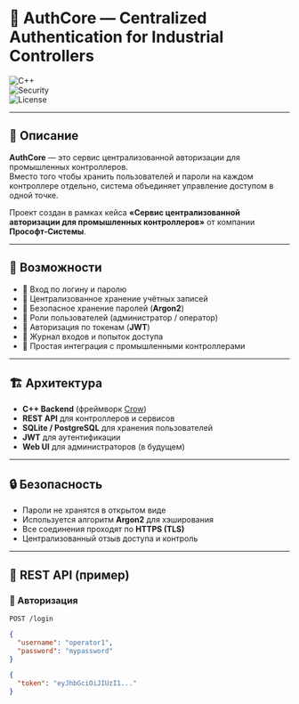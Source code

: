 # 🔐 AuthCore — Centralized Authentication for Industrial Controllers  

![C++](https://img.shields.io/badge/C++-17-blue.svg)  
![Security](https://img.shields.io/badge/Security-Argon2-green.svg)  
![License](https://img.shields.io/badge/license-MIT-lightgrey.svg)

---

## 📌 Описание  
**AuthCore** — это сервис централизованной авторизации для промышленных контроллеров.  
Вместо того чтобы хранить пользователей и пароли на каждом контроллере отдельно, система объединяет управление доступом в одной точке.  

Проект создан в рамках кейса **«Сервис централизованной авторизации для промышленных контроллеров»** от компании **Прософт-Системы**.  

---

## 🔑 Возможности  
- 🔹 Вход по логину и паролю  
- 🔹 Централизованное хранение учётных записей  
- 🔹 Безопасное хранение паролей (**Argon2**)  
- 🔹 Роли пользователей (администратор / оператор)  
- 🔹 Авторизация по токенам (**JWT**)  
- 🔹 Журнал входов и попыток доступа  
- 🔹 Простая интеграция с промышленными контроллерами  

---

## 🏗 Архитектура  
- **C++ Backend** (фреймворк [Crow](https://crowcpp.org/))  
- **REST API** для контроллеров и сервисов  
- **SQLite / PostgreSQL** для хранения пользователей  
- **JWT** для аутентификации  
- **Web UI** для администраторов (в будущем)  

---

## 🔒 Безопасность  
- Пароли не хранятся в открытом виде  
- Используется алгоритм **Argon2** для хэширования  
- Все соединения проходят по **HTTPS (TLS)**  
- Централизованный отзыв доступа и контроль  

---

## 📡 REST API (пример)  

### 🔹 Авторизация  
`POST /login`  
```json
{
  "username": "operator1",
  "password": "mypassword"
}

{
  "token": "eyJhbGciOiJIUzI1..."
}
